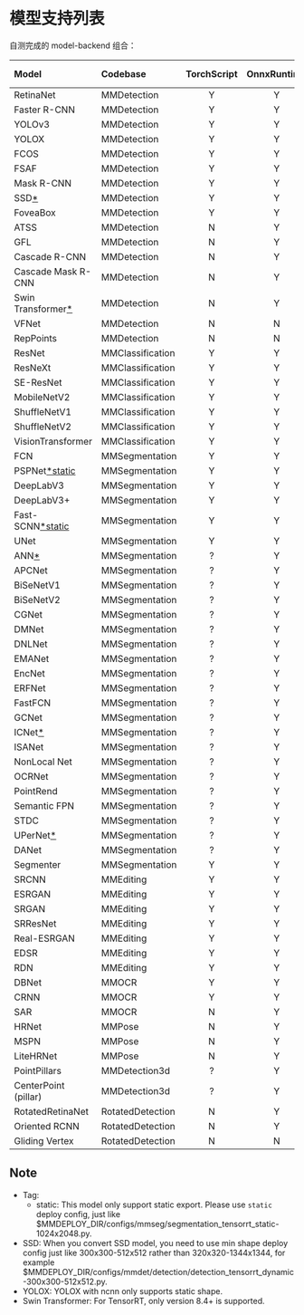 # 模型支持列表

自测完成的 model-backend 组合：

| Model                       | Codebase         | TorchScript | OnnxRuntime | TensorRT | ncnn | PPLNN | OpenVINO |                                          Model config                                           |
| :-------------------------- | :--------------- | :---------: | :---------: | :------: | :--: | :---: | :------: | :---------------------------------------------------------------------------------------------: |
| RetinaNet                   | MMDetection      |      Y      |      Y      |    Y     |  Y   |   Y   |    Y     |        [config](https://github.com/open-mmlab/mmdetection/tree/master/configs/retinanet)        |
| Faster R-CNN                | MMDetection      |      Y      |      Y      |    Y     |  Y   |   Y   |    Y     |       [config](https://github.com/open-mmlab/mmdetection/tree/master/configs/faster_rcnn)       |
| YOLOv3                      | MMDetection      |      Y      |      Y      |    Y     |  Y   |   N   |    Y     |          [config](https://github.com/open-mmlab/mmdetection/tree/master/configs/yolo)           |
| YOLOX                       | MMDetection      |      Y      |      Y      |    Y     |  Y   |   N   |    Y     |          [config](https://github.com/open-mmlab/mmdetection/tree/master/configs/yolox)          |
| FCOS                        | MMDetection      |      Y      |      Y      |    Y     |  Y   |   N   |    Y     |          [config](https://github.com/open-mmlab/mmdetection/tree/master/configs/fcos)           |
| FSAF                        | MMDetection      |      Y      |      Y      |    Y     |  Y   |   Y   |    Y     |          [config](https://github.com/open-mmlab/mmdetection/tree/master/configs/fsaf)           |
| Mask R-CNN                  | MMDetection      |      Y      |      Y      |    Y     |  N   |   N   |    Y     |        [config](https://github.com/open-mmlab/mmdetection/tree/master/configs/mask_rcnn)        |
| SSD[\*](#note)              | MMDetection      |      Y      |      Y      |    Y     |  Y   |   N   |    Y     |           [config](https://github.com/open-mmlab/mmdetection/tree/master/configs/ssd)           |
| FoveaBox                    | MMDetection      |      Y      |      Y      |    N     |  N   |   N   |    Y     |        [config](https://github.com/open-mmlab/mmdetection/tree/master/configs/foveabox)         |
| ATSS                        | MMDetection      |      N      |      Y      |    Y     |  N   |   N   |    Y     |          [config](https://github.com/open-mmlab/mmdetection/tree/master/configs/atss)           |
| GFL                         | MMDetection      |      N      |      Y      |    Y     |  N   |   ?   |    Y     |           [config](https://github.com/open-mmlab/mmdetection/tree/master/configs/gfl)           |
| Cascade R-CNN               | MMDetection      |      N      |      Y      |    Y     |  N   |   Y   |    Y     |      [config](https://github.com/open-mmlab/mmdetection/tree/master/configs/cascade_rcnn)       |
| Cascade Mask R-CNN          | MMDetection      |      N      |      Y      |    Y     |  N   |   N   |    Y     |      [config](https://github.com/open-mmlab/mmdetection/tree/master/configs/cascade_rcnn)       |
| Swin Transformer[\*](#note) | MMDetection      |      N      |      Y      |    Y     |  N   |   N   |    N     |          [config](https://github.com/open-mmlab/mmdetection/tree/master/configs/swin)           |
| VFNet                       | MMDetection      |      N      |      N      |    N     |  N   |   N   |    Y     |          [config](https://github.com/open-mmlab/mmdetection/tree/master/configs/vfnet)          |
| RepPoints                   | MMDetection      |      N      |      N      |    Y     |  N   |   ?   |    Y     |        [config](https://github.com/open-mmlab/mmdetection/tree/master/configs/reppoints)        |
| ResNet                      | MMClassification |      Y      |      Y      |    Y     |  Y   |   Y   |    Y     |       [config](https://github.com/open-mmlab/mmclassification/tree/master/configs/resnet)       |
| ResNeXt                     | MMClassification |      Y      |      Y      |    Y     |  Y   |   Y   |    Y     |      [config](https://github.com/open-mmlab/mmclassification/tree/master/configs/resnext)       |
| SE-ResNet                   | MMClassification |      Y      |      Y      |    Y     |  Y   |   Y   |    Y     |      [config](https://github.com/open-mmlab/mmclassification/tree/master/configs/seresnet)      |
| MobileNetV2                 | MMClassification |      Y      |      Y      |    Y     |  Y   |   Y   |    Y     |    [config](https://github.com/open-mmlab/mmclassification/tree/master/configs/mobilenet_v2)    |
| ShuffleNetV1                | MMClassification |      Y      |      Y      |    Y     |  Y   |   Y   |    Y     |   [config](https://github.com/open-mmlab/mmclassification/tree/master/configs/shufflenet_v1)    |
| ShuffleNetV2                | MMClassification |      Y      |      Y      |    Y     |  Y   |   Y   |    Y     |   [config](https://github.com/open-mmlab/mmclassification/tree/master/configs/shufflenet_v2)    |
| VisionTransformer           | MMClassification |      Y      |      Y      |    Y     |  Y   |   ?   |    Y     | [config](https://github.com/open-mmlab/mmclassification/tree/master/configs/vision_transformer) |
| FCN                         | MMSegmentation   |      Y      |      Y      |    Y     |  Y   |   Y   |    Y     |         [config](https://github.com/open-mmlab/mmsegmentation/tree/master/configs/fcn)          |
| PSPNet[\*static](#note)     | MMSegmentation   |      Y      |      Y      |    Y     |  Y   |   Y   |    Y     |        [config](https://github.com/open-mmlab/mmsegmentation/tree/master/configs/pspnet)        |
| DeepLabV3                   | MMSegmentation   |      Y      |      Y      |    Y     |  Y   |   Y   |    Y     |      [config](https://github.com/open-mmlab/mmsegmentation/tree/master/configs/deeplabv3)       |
| DeepLabV3+                  | MMSegmentation   |      Y      |      Y      |    Y     |  Y   |   Y   |    Y     |    [config](https://github.com/open-mmlab/mmsegmentation/tree/master/configs/deeplabv3plus)     |
| Fast-SCNN[\*static](#note)  | MMSegmentation   |      Y      |      Y      |    Y     |  N   |   Y   |    Y     |       [config](https://github.com/open-mmlab/mmsegmentation/tree/master/configs/fastscnn)       |
| UNet                        | MMSegmentation   |      Y      |      Y      |    Y     |  Y   |   Y   |    Y     |         [config](https://github.com/open-mmlab/mmsegmentation/tree/master/configs/unet)         |
| ANN[\*](#note)              | MMSegmentation   |      ?      |      Y      |    Y     |  N   |   N   |    N     |         [config](https://github.com/open-mmlab/mmsegmentation/tree/master/configs/ann)          |
| APCNet                      | MMSegmentation   |      ?      |      Y      |    Y     |  Y   |   N   |    N     |        [config](https://github.com/open-mmlab/mmsegmentation/tree/master/configs/apcnet)        |
| BiSeNetV1                   | MMSegmentation   |      ?      |      Y      |    Y     |  Y   |   N   |    Y     |      [config](https://github.com/open-mmlab/mmsegmentation/tree/master/configs/bisenetv1)       |
| BiSeNetV2                   | MMSegmentation   |      ?      |      Y      |    Y     |  Y   |   N   |    Y     |      [config](https://github.com/open-mmlab/mmsegmentation/tree/master/configs/bisenetv2)       |
| CGNet                       | MMSegmentation   |      ?      |      Y      |    Y     |  Y   |   N   |    Y     |        [config](https://github.com/open-mmlab/mmsegmentation/tree/master/configs/cgnet)         |
| DMNet                       | MMSegmentation   |      ?      |      Y      |    N     |  N   |   N   |    N     |        [config](https://github.com/open-mmlab/mmsegmentation/tree/master/configs/dmnet)         |
| DNLNet                      | MMSegmentation   |      ?      |      Y      |    Y     |  Y   |   N   |    Y     |        [config](https://github.com/open-mmlab/mmsegmentation/tree/master/configs/dnlnet)        |
| EMANet                      | MMSegmentation   |      ?      |      Y      |    Y     |  N   |   N   |    Y     |        [config](https://github.com/open-mmlab/mmsegmentation/tree/master/configs/emanet)        |
| EncNet                      | MMSegmentation   |      ?      |      Y      |    Y     |  N   |   N   |    Y     |        [config](https://github.com/open-mmlab/mmsegmentation/tree/master/configs/encnet)        |
| ERFNet                      | MMSegmentation   |      ?      |      Y      |    Y     |  Y   |   N   |    Y     |        [config](https://github.com/open-mmlab/mmsegmentation/tree/master/configs/erfnet)        |
| FastFCN                     | MMSegmentation   |      ?      |      Y      |    Y     |  Y   |   N   |    Y     |       [config](https://github.com/open-mmlab/mmsegmentation/tree/master/configs/fastfcn)        |
| GCNet                       | MMSegmentation   |      ?      |      Y      |    Y     |  N   |   N   |    N     |        [config](https://github.com/open-mmlab/mmsegmentation/tree/master/configs/gcnet)         |
| ICNet[\*](#note)            | MMSegmentation   |      ?      |      Y      |    Y     |  N   |   N   |    Y     |        [config](https://github.com/open-mmlab/mmsegmentation/tree/master/configs/icnet)         |
| ISANet                      | MMSegmentation   |      ?      |      Y      |    Y     |  N   |   N   |    Y     |        [config](https://github.com/open-mmlab/mmsegmentation/tree/master/configs/isanet)        |
| NonLocal Net                | MMSegmentation   |      ?      |      Y      |    Y     |  Y   |   N   |    Y     |     [config](https://github.com/open-mmlab/mmsegmentation/tree/master/configs/nonlocal_net)     |
| OCRNet                      | MMSegmentation   |      ?      |      Y      |    Y     |  Y   |   N   |    Y     |        [config](https://github.com/open-mmlab/mmsegmentation/tree/master/configs/ocrnet)        |
| PointRend                   | MMSegmentation   |      ?      |      Y      |    Y     |  N   |   N   |    Y     |      [config](https://github.com/open-mmlab/mmsegmentation/tree/master/configs/point_rend)      |
| Semantic FPN                | MMSegmentation   |      ?      |      Y      |    Y     |  Y   |   N   |    Y     |       [config](https://github.com/open-mmlab/mmsegmentation/tree/master/configs/sem_fpn)        |
| STDC                        | MMSegmentation   |      ?      |      Y      |    Y     |  Y   |   N   |    Y     |         [config](https://github.com/open-mmlab/mmsegmentation/tree/master/configs/stdc)         |
| UPerNet[\*](#note)          | MMSegmentation   |      ?      |      Y      |    Y     |  N   |   N   |    N     |       [config](https://github.com/open-mmlab/mmsegmentation/tree/master/configs/upernet)        |
| DANet                       | MMSegmentation   |      ?      |      Y      |    Y     |  N   |   N   |    N     |        [config](https://github.com/open-mmlab/mmsegmentation/tree/master/configs/danet)         |
| Segmenter                   | MMSegmentation   |      Y      |      Y      |    Y     |  Y   |   N   |    Y     |      [config](https://github.com/open-mmlab/mmsegmentation/tree/master/configs/segmenter)       |
| SRCNN                       | MMEditing        |      Y      |      Y      |    Y     |  Y   |   Y   |    Y     |      [config](https://github.com/open-mmlab/mmediting/tree/master/configs/restorers/srcnn)      |
| ESRGAN                      | MMEditing        |      Y      |      Y      |    Y     |  Y   |   Y   |    Y     |     [config](https://github.com/open-mmlab/mmediting/tree/master/configs/restorers/esrgan)      |
| SRGAN                       | MMEditing        |      Y      |      Y      |    Y     |  Y   |   Y   |    Y     | [config](https://github.com/open-mmlab/mmediting/tree/master/configs/restorers/srresnet_srgan)  |
| SRResNet                    | MMEditing        |      Y      |      Y      |    Y     |  Y   |   Y   |    Y     | [config](https://github.com/open-mmlab/mmediting/tree/master/configs/restorers/srresnet_srgan)  |
| Real-ESRGAN                 | MMEditing        |      Y      |      Y      |    Y     |  Y   |   Y   |    Y     |   [config](https://github.com/open-mmlab/mmediting/tree/master/configs/restorers/real_esrgan)   |
| EDSR                        | MMEditing        |      Y      |      Y      |    Y     |  Y   |   N   |    Y     |      [config](https://github.com/open-mmlab/mmediting/tree/master/configs/restorers/edsr)       |
| RDN                         | MMEditing        |      Y      |      Y      |    Y     |  Y   |   Y   |    Y     |       [config](https://github.com/open-mmlab/mmediting/tree/master/configs/restorers/rdn)       |
| DBNet                       | MMOCR            |      Y      |      Y      |    Y     |  Y   |   Y   |    Y     |          [config](https://github.com/open-mmlab/mmocr/tree/main/configs/textdet/dbnet)          |
| CRNN                        | MMOCR            |      Y      |      Y      |    Y     |  Y   |   Y   |    N     |         [config](https://github.com/open-mmlab/mmocr/tree/main/configs/textrecog/crnn)          |
| SAR                         | MMOCR            |      N      |      Y      |    N     |  N   |   N   |    N     |          [config](https://github.com/open-mmlab/mmocr/tree/main/configs/textrecog/sar)          |
| HRNet                       | MMPose           |      N      |      Y      |    Y     |  Y   |   N   |    Y     |     [config](https://mmpose.readthedocs.io/en/latest/papers/backbones.html#hrnet-cvpr-2019)     |
| MSPN                        | MMPose           |      N      |      Y      |    Y     |  Y   |   N   |    Y     |     [config](https://mmpose.readthedocs.io/en/latest/papers/backbones.html#mspn-arxiv-2019)     |
| LiteHRNet                   | MMPose           |      N      |      Y      |    Y     |  N   |   N   |    Y     |   [config](https://mmpose.readthedocs.io/en/latest/papers/backbones.html#litehrnet-cvpr-2021)   |
| PointPillars                | MMDetection3d    |      ?      |      Y      |    Y     |  N   |   N   |    Y     |     [config](https://github.com/open-mmlab/mmdetection3d/blob/master/configs/pointpillars)      |
| CenterPoint (pillar)        | MMDetection3d    |      ?      |      Y      |    Y     |  N   |   N   |    Y     |      [config](https://github.com/open-mmlab/mmdetection3d/blob/master/configs/centerpoint)      |
| RotatedRetinaNet            | RotatedDetection |      N      |      Y      |    Y     |  N   |   N   |    N     | [config](https://github.com/open-mmlab/mmrotate/blob/main/configs/rotated_retinanet/README.md)  |
| Oriented RCNN               | RotatedDetection |      N      |      Y      |    Y     |  N   |   N   |    N     |   [config](https://github.com/open-mmlab/mmrotate/blob/main/configs/oriented_rcnn/README.md)    |
| Gliding Vertex              | RotatedDetection |      N      |      N      |    Y     |  N   |   N   |    N     |   [config](https://github.com/open-mmlab/mmrotate/blob/main/configs/gliding_vertex/README.md)   |

## Note

- Tag:
  - static: This model only support static export. Please use `static` deploy config, just like $MMDEPLOY_DIR/configs/mmseg/segmentation_tensorrt_static-1024x2048.py.
- SSD: When you convert SSD model, you need to use min shape deploy config just like 300x300-512x512 rather than 320x320-1344x1344, for example $MMDEPLOY_DIR/configs/mmdet/detection/detection_tensorrt_dynamic-300x300-512x512.py.
- YOLOX: YOLOX with ncnn only supports static shape.
- Swin Transformer: For TensorRT, only version 8.4+ is supported.
